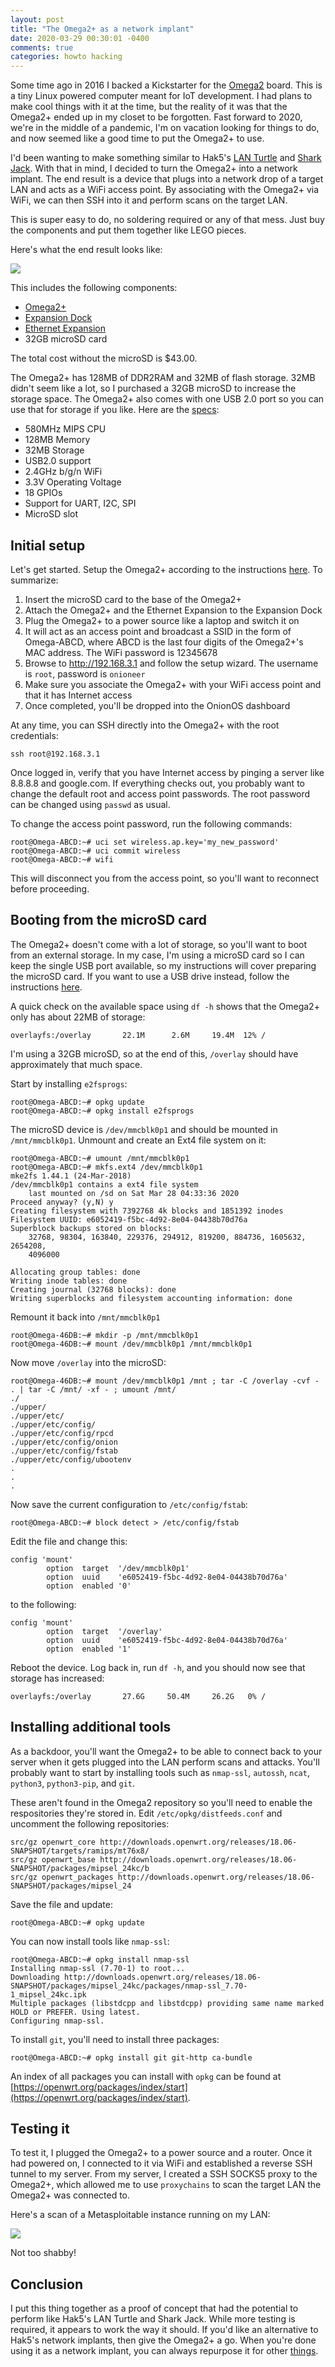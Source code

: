 ```yaml
---
layout: post
title: "The Omega2+ as a network implant"
date: 2020-03-29 00:30:01 -0400
comments: true
categories: howto hacking
---
```


Some time ago in 2016 I backed a Kickstarter for the [Omega2](https://onion.io/omega2/) board. This is a tiny Linux powered computer meant for IoT development. I had plans to make cool things with it at the time, but the reality of it was that the Omega2+ ended up in my closet to be forgotten. Fast forward to 2020, we're in the middle of a pandemic, I'm on vacation looking for things to do, and now seemed like a good time to put the Omega2+ to use. 

I'd been wanting to make something similar to Hak5's [LAN Turtle](https://shop.hak5.org/products/lan-turtle) and [Shark Jack](https://shop.hak5.org/products/shark-jack). With that in mind, I decided to turn the Omega2+ into a network implant. The end result is a device that plugs into a network drop of a target LAN and acts as a WiFi access point. By associating with the Omega2+ via WiFi, we can then SSH into it and perform scans on the target LAN. 

This is super easy to do, no soldering required or any of that mess. Just buy the components and put them together like LEGO pieces. 

Here's what the end result looks like: 

![](/images/2020-03-29/01.png)

This includes the following components: 

* [Omega2+](https://onion.io/store/omega2p/)
* [Expansion Dock](https://onion.io/store/expansion-dock/)
* [Ethernet Expansion](https://onion.io/store/ethernet-expansion/)
* 32GB microSD card 

The total cost without the microSD is $43.00. 

The Omega2+ has 128MB of DDR2RAM and 32MB of flash storage. 32MB didn't seem like a lot, so I purchased a 32GB microSD to increase the storage space. The Omega2+ also comes with one USB 2.0 port so you can use that for storage if you like. Here are the [specs](https://onion.io/store/omega2p/): 

* 580MHz MIPS CPU
* 128MB Memory
* 32MB Storage
* USB2.0 support
* 2.4GHz b/g/n WiFi
* 3.3V Operating Voltage
* 18 GPIOs
* Support for UART, I2C, SPI
* MicroSD slot

## Initial setup

Let's get started. Setup the Omega2+ according to the instructions [here](https://docs.onion.io/omega2-docs/first-time-setup.html). To summarize: 

1. Insert the microSD card to the base of the Omega2+
1. Attach the Omega2+ and the Ethernet Expansion  to the Expansion Dock
1. Plug the Omega2+ to a power source like a laptop and switch it on
1. It will act as an access point and broadcast a SSID in the form of Omega-ABCD, where ABCD is the last four digits of the Omega2+'s MAC address. The WiFi password is 12345678
1. Browse to http://192.168.3.1 and follow the setup wizard. The username is `root`, password is `onioneer`
1. Make sure you associate the Omega2+ with your WiFi access point and that it has Internet access
1. Once completed, you'll be dropped into the OnionOS dashboard

At any time, you can SSH directly into the Omega2+ with the root credentials: 

`ssh root@192.168.3.1`

Once logged in, verify that you have Internet access by pinging a server like 8.8.8.8 and google.com. If everything checks out, you probably want to change the default root and access point passwords. The root password can be changed using `passwd` as usual. 

To change the access point password, run the following commands: 

```
root@Omega-ABCD:~# uci set wireless.ap.key='my_new_password'
root@Omega-ABCD:~# uci commit wireless
root@Omega-ABCD:~# wifi
```

This will disconnect you from the access point, so you'll want to reconnect before proceeding. 

## Booting from the microSD card 

The Omega2+ doesn't come with a lot of storage, so you'll want to boot from an external storage. In my case, I'm using a microSD card so I can keep the single USB port available, so my instructions will cover preparing the microSD card. If you want to use a USB drive instead, follow the instructions [here](https://docs.onion.io/omega2-docs/boot-from-external-storage.html). 

A quick check on the available space using `df -h` shows that the Omega2+ only has about 22MB of storage: 

```
overlayfs:/overlay       22.1M      2.6M     19.4M  12% /
```

I'm using a 32GB microSD, so at the end of this, `/overlay` should have approximately that much space. 

Start by installing `e2fsprogs`: 

```
root@Omega-ABCD:~# opkg update
root@Omega-ABCD:~# opkg install e2fsprogs
```

The microSD device is `/dev/mmcblk0p1` and should be mounted in `/mnt/mmcblk0p1`. Unmount and create an Ext4 file system on it: 

```
root@Omega-ABCD:~# umount /mnt/mmcblk0p1
root@Omega-ABCD:~# mkfs.ext4 /dev/mmcblk0p1
mke2fs 1.44.1 (24-Mar-2018)
/dev/mmcblk0p1 contains a ext4 file system
    last mounted on /sd on Sat Mar 28 04:33:36 2020
Proceed anyway? (y,N) y
Creating filesystem with 7392768 4k blocks and 1851392 inodes
Filesystem UUID: e6052419-f5bc-4d92-8e04-04438b70d76a
Superblock backups stored on blocks:
    32768, 98304, 163840, 229376, 294912, 819200, 884736, 1605632, 2654208,
    4096000

Allocating group tables: done
Writing inode tables: done
Creating journal (32768 blocks): done
Writing superblocks and filesystem accounting information: done
```

Remount it back into `/mnt/mmcblk0p1`

```
root@Omega-46DB:~# mkdir -p /mnt/mmcblk0p1
root@Omega-46DB:~# mount /dev/mmcblk0p1 /mnt/mmcblk0p1
```

Now move `/overlay` into the microSD: 

```
root@Omega-46DB:~# mount /dev/mmcblk0p1 /mnt ; tar -C /overlay -cvf - . | tar -C /mnt/ -xf - ; umount /mnt/
./
./upper/
./upper/etc/
./upper/etc/config/
./upper/etc/config/rpcd
./upper/etc/config/onion
./upper/etc/config/fstab
./upper/etc/config/ubootenv
.
.
.
```

Now save the current configuration to `/etc/config/fstab`: 

`root@Omega-ABCD:~# block detect > /etc/config/fstab`

Edit the file and change this:

```
config 'mount'
        option  target  '/dev/mmcblk0p1'
        option  uuid    'e6052419-f5bc-4d92-8e04-04438b70d76a'
        option  enabled '0'
```

to the following:

```
config 'mount'
        option  target  '/overlay'
        option  uuid    'e6052419-f5bc-4d92-8e04-04438b70d76a'
        option  enabled '1'
```

Reboot the device. Log back in, run `df -h`, and you should now see that storage has increased: 

```
overlayfs:/overlay       27.6G     50.4M     26.2G   0% /
```

## Installing additional tools

As a backdoor, you'll want the Omega2+ to be able to connect back to your server when it gets plugged into the LAN perform scans and attacks.  You'll probably want to start by installing tools such as `nmap-ssl`, `autossh`, `ncat`, `python3`, `python3-pip`, and `git`. 

These aren't found in the Omega2 repository so you'll need to enable the respositories they're stored in. Edit `/etc/opkg/distfeeds.conf` and uncomment the following repositories: 

```
src/gz openwrt_core http://downloads.openwrt.org/releases/18.06-SNAPSHOT/targets/ramips/mt76x8/
src/gz openwrt_base http://downloads.openwrt.org/releases/18.06-SNAPSHOT/packages/mipsel_24kc/b
src/gz openwrt_packages http://downloads.openwrt.org/releases/18.06-SNAPSHOT/packages/mipsel_24
```

Save the file and update: 

`root@Omega-ABCD:~# opkg update`

You can now install tools like `nmap-ssl`: 

```
root@Omega-ABCD:~# opkg install nmap-ssl
Installing nmap-ssl (7.70-1) to root...
Downloading http://downloads.openwrt.org/releases/18.06-SNAPSHOT/packages/mipsel_24kc/packages/nmap-ssl_7.70-      1_mipsel_24kc.ipk
Multiple packages (libstdcpp and libstdcpp) providing same name marked HOLD or PREFER. Using latest.
Configuring nmap-ssl.
```

To install `git`, you'll need to install three packages: 

`root@Omega-ABCD:~# opkg install git git-http ca-bundle`

An index of all packages you can install with `opkg` can be found at [https://openwrt.org/packages/index/start](https://openwrt.org/packages/index/start). 

## Testing it

To test it, I plugged the Omega2+ to a power source and a router. Once it had powered on, I connected to it via WiFi and established a reverse SSH tunnel to my server. From my server, I created a SSH SOCKS5 proxy to the Omega2+, which allowed me to use `proxychains` to scan the target LAN the Omega2+ was connected to.  

Here's a scan of a Metasploitable instance running on my LAN:

![](/images/2020-03-29/02.png)

Not too shabby!

## Conclusion

I put this thing together as a proof of concept that had the potential to perform like Hak5's LAN Turtle and Shark Jack. While more testing is required, it appears to work the way it should. If you'd like an alternative to Hak5's network implants, then give the Omega2+ a go. When you're done using it as a network implant, you can always repurpose it for other [things](https://docs.onion.io/omega2-project-book-vol1/). 

